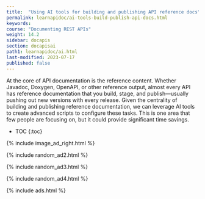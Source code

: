 ```yaml
---
title:  "Using AI tools for building and publishing API reference docs"
permalink: learnapidoc/ai-tools-build-publish-api-docs.html
keywords:
course: "Documenting REST APIs"
weight: 14.2
sidebar: docapis
section: docapisai
path1: learnapidoc/ai.html
last-modified: 2023-07-17
published: false
---
```


At the core of API documentation is the reference content. Whether Javadoc, Doxygen, OpenAPI, or other reference output, almost every API has reference documentation that you build, stage, and publish&mdash;usually pushing out new versions with every release. Given the centrality of building and publishing reference documentation, we can leverage AI tools to create advanced scripts to configure these tasks. This is one area that few people are focusing on, but it could provide significant time savings.

* TOC
{:toc}

{% include image_ad_right.html %}


{% include random_ad2.html %}

{% include random_ad3.html %}

{% include random_ad4.html %}

{% include ads.html %}
